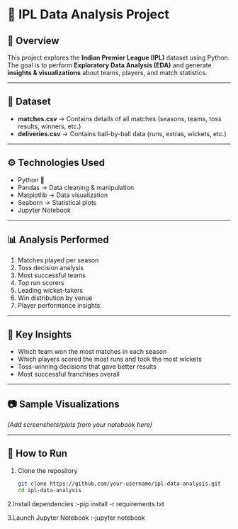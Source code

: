 # 🏏 IPL Data Analysis Project

## 📌 Overview
This project explores the **Indian Premier League (IPL)** dataset using Python.  
The goal is to perform **Exploratory Data Analysis (EDA)** and generate **insights & visualizations** about teams, players, and match statistics.  

---

## 📂 Dataset
- **matches.csv** → Contains details of all matches (seasons, teams, toss results, winners, etc.)  
- **deliveries.csv** → Contains ball-by-ball data (runs, extras, wickets, etc.)  

---

## ⚙️ Technologies Used
- Python 🐍  
- Pandas → Data cleaning & manipulation  
- Matplotlib → Data visualization  
- Seaborn → Statistical plots  
- Jupyter Notebook  

---

## 📊 Analysis Performed
1. Matches played per season  
2. Toss decision analysis  
3. Most successful teams  
4. Top run scorers  
5. Leading wicket-takers  
6. Win distribution by venue  
7. Player performance insights  

---

## 🔮 Key Insights
- Which team won the most matches in each season  
- Which players scored the most runs and took the most wickets  
- Toss-winning decisions that gave better results  
- Most successful franchises overall  

---

## 📷 Sample Visualizations
*(Add screenshots/plots from your notebook here)*  

---

## 🚀 How to Run
1. Clone the repository  
   ```bash
   git clone https://github.com/your-username/ipl-data-analysis.git
   cd ipl-data-analysis
2.Install dependencies
    :-pip install -r requirements.txt

3.Launch Jupyter Notebook
   :-jupyter notebook
